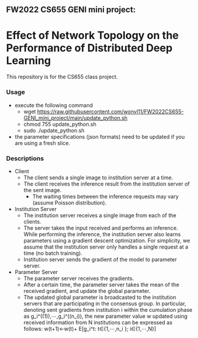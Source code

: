 ## FW2022 CS655 GENI mini project:
# Effect of Network Topology on the Performance of Distributed Deep Learning

This repository is for the CS655 class project. 

### Usage
* execute the following command
	- wget https://raw.githubusercontent.com/wonyl11/FW2022CS655-GENI_mini_project/main/update_python.sh
	- chmod 755 update_python.sh
	- sudo ./update_python.sh
* the parameter specifications (json formats) need to be updated if you are using a fresh slice.


### Descriptions

* Client
  - The client sends a single image to institution server at a time.
  - The client receives the inference result from the institution server of the sent image.
	- The waiting times between the inference requests may vary (assume Poisson distribution).
* Institution Server
	- The institution server receives a single image from each of the clients.
	- The server takes the input received and performs an inference. While performing the inference, the institution server also learns parameters using a gradient descent optimization. For simplicity, we assume that the institution server only handles a single request at a time (no batch training). 
	- Institution server sends the gradient of the model to parameter server.
* Parameter Server
	- The parameter server receives the gradients.
	- After a certain time, the parameter server takes the mean of the received gradient, and update the global parameter.
	- The updated global parameter is broadcasted to the institution servers that are participating in the consensus group. In particular, denoting sent gradients from institution i within the cumulation phase as g_i^((1)),⋯,g_i^((n_i)), the new parameter value w updated using received information from N institutions can be expressed as follows:
w(t+1)←w(t)+ E[g_i^t: t∈{1,⋯,n_i }; i∈{1,⋯,N}]
